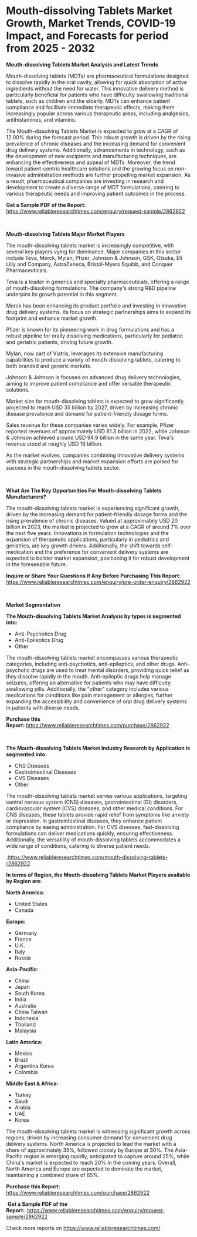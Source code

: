 <p><h1>Mouth-dissolving Tablets Market Growth, Market Trends, COVID-19 Impact, and Forecasts for period from 2025 - 2032</h1></p><p><strong>Mouth-dissolving Tablets Market Analysis and Latest Trends</strong></p>
<p><p>Mouth-dissolving tablets (MDTs) are pharmaceutical formulations designed to dissolve rapidly in the oral cavity, allowing for quick absorption of active ingredients without the need for water. This innovative delivery method is particularly beneficial for patients who have difficulty swallowing traditional tablets, such as children and the elderly. MDTs can enhance patient compliance and facilitate immediate therapeutic effects, making them increasingly popular across various therapeutic areas, including analgesics, antihistamines, and vitamins.</p><p>The Mouth-dissolving Tablets Market is expected to grow at a CAGR of 12.00% during the forecast period. This robust growth is driven by the rising prevalence of chronic diseases and the increasing demand for convenient drug delivery systems. Additionally, advancements in technology, such as the development of new excipients and manufacturing techniques, are enhancing the effectiveness and appeal of MDTs. Moreover, the trend toward patient-centric healthcare solutions and the growing focus on non-invasive administration methods are further propelling market expansion. As a result, pharmaceutical companies are investing in research and development to create a diverse range of MDT formulations, catering to various therapeutic needs and improving patient outcomes in the process.</p></p>
<p><strong>Get a Sample PDF of the Report:&nbsp;</strong> <a href="https://www.reliableresearchtimes.com/enquiry/request-sample/2862922?utm_campaign=2263&utm_medium=2&utm_source=Github&utm_content=ia&utm_term=12032025&utm_id=mouth-dissolving-tablets">https://www.reliableresearchtimes.com/enquiry/request-sample/2862922</a></p>
<p>&nbsp;</p>
<p><strong>Mouth-dissolving Tablets Major Market Players</strong></p>
<p><p>The mouth-dissolving tablets market is increasingly competitive, with several key players vying for dominance. Major companies in this sector include Teva, Merck, Mylan, Pfizer, Johnson & Johnson, GSK, Otsuka, Eli Lilly and Company, AstraZeneca, Bristol-Myers Squibb, and Conquer Pharmaceuticals.</p><p>Teva is a leader in generics and specialty pharmaceuticals, offering a range of mouth-dissolving formulations. The company's strong R&D pipeline underpins its growth potential in this segment.</p><p>Merck has been enhancing its product portfolio and investing in innovative drug delivery systems. Its focus on strategic partnerships aims to expand its footprint and enhance market growth.</p><p>Pfizer is known for its pioneering work in drug formulations and has a robust pipeline for orally dissolving medications, particularly for pediatric and geriatric patients, driving future growth.</p><p>Mylan, now part of Viatris, leverages its extensive manufacturing capabilities to produce a variety of mouth-dissolving tablets, catering to both branded and generic markets.</p><p>Johnson & Johnson is focused on advanced drug delivery technologies, aiming to improve patient compliance and offer versatile therapeutic solutions.</p><p>Market size for mouth-dissolving tablets is expected to grow significantly, projected to reach USD 35 billion by 2027, driven by increasing chronic disease prevalence and demand for patient-friendly dosage forms.</p><p>Sales revenue for these companies varies widely. For example, Pfizer reported revenues of approximately USD 81.3 billion in 2022, while Johnson & Johnson achieved around USD 94.9 billion in the same year. Teva's revenue stood at roughly USD 16 billion.</p><p>As the market evolves, companies combining innovative delivery systems with strategic partnerships and market expansion efforts are poised for success in the mouth-dissolving tablets sector.</p></p>
<p>&nbsp;</p>
<p><strong>What Are The Key Opportunities For Mouth-dissolving Tablets Manufacturers?</strong></p>
<p><p>The mouth-dissolving tablets market is experiencing significant growth, driven by the increasing demand for patient-friendly dosage forms and the rising prevalence of chronic diseases. Valued at approximately USD 20 billion in 2023, the market is projected to grow at a CAGR of around 7% over the next five years. Innovations in formulation technologies and the expansion of therapeutic applications, particularly in pediatrics and geriatrics, are key growth drivers. Additionally, the shift towards self-medication and the preference for convenient delivery systems are expected to bolster market expansion, positioning it for robust development in the foreseeable future.</p></p>
<p><strong>Inquire or Share Your Questions If Any Before Purchasing This Report:</strong> <a href="https://www.reliableresearchtimes.com/enquiry/pre-order-enquiry/2862922?utm_campaign=2263&utm_medium=2&utm_source=Github&utm_content=ia&utm_term=12032025&utm_id=mouth-dissolving-tablets">https://www.reliableresearchtimes.com/enquiry/pre-order-enquiry/2862922</a></p>
<p>&nbsp;</p>
<p><strong>Market Segmentation</strong></p>
<p><strong>The Mouth-dissolving Tablets Market Analysis by types is segmented into:</strong></p>
<p><ul><li>Anti-Psychotics Drug</li><li>Anti-Epileptics Drug</li><li>Other</li></ul></p>
<p><p>The mouth-dissolving tablets market encompasses various therapeutic categories, including anti-psychotics, anti-epileptics, and other drugs. Anti-psychotic drugs are used to treat mental disorders, providing quick relief as they dissolve rapidly in the mouth. Anti-epileptic drugs help manage seizures, offering an alternative for patients who may have difficulty swallowing pills. Additionally, the "other" category includes various medications for conditions like pain management or allergies, further expanding the accessibility and convenience of oral drug delivery systems in patients with diverse needs.</p></p>
<p><strong>Purchase this Report:&nbsp;</strong><a href="https://www.reliableresearchtimes.com/purchase/2862922?utm_campaign=2263&utm_medium=2&utm_source=Github&utm_content=ia&utm_term=12032025&utm_id=mouth-dissolving-tablets">https://www.reliableresearchtimes.com/purchase/2862922</a></p>
<p>&nbsp;</p>
<p><strong>The Mouth-dissolving Tablets Market Industry Research by Application is segmented into:</strong></p>
<p><ul><li> CNS Diseases</li><li>Gastrointestinal Diseases</li><li>CVS Diseases</li><li>Other </li></ul></p>
<p><p>The mouth-dissolving tablets market serves various applications, targeting central nervous system (CNS) diseases, gastrointestinal (GI) disorders, cardiovascular system (CVS) diseases, and other medical conditions. For CNS diseases, these tablets provide rapid relief from symptoms like anxiety or depression. In gastrointestinal diseases, they enhance patient compliance by easing administration. For CVS diseases, fast-dissolving formulations can deliver medications quickly, ensuring effectiveness. Additionally, the versatility of mouth-dissolving tablets accommodates a wide range of conditions, catering to diverse patient needs.</p></p>
<p><a href="https://www.reliableresearchtimes.com/mouth-dissolving-tablets-r2862922?utm_campaign=2263&utm_medium=2&utm_source=Github&utm_content=ia&utm_term=12032025&utm_id=mouth-dissolving-tablets">&nbsp;https://www.reliableresearchtimes.com/mouth-dissolving-tablets-r2862922</a></p>
<p><strong>In terms of Region, the Mouth-dissolving Tablets Market Players available by Region are:</strong></p>
<p>
    <p> <strong> North America: </strong>
        <ul>
            <li>United States</li>
            <li>Canada</li>
        </ul>
        </p> 
    <p> <strong> Europe: </strong>
        <ul>
            <li>Germany</li>
            <li>France</li>
            <li>U.K.</li>
            <li>Italy</li>
            <li>Russia</li>
        </ul>
        </p> 
    <p> <strong> Asia-Pacific: </strong>
        <ul>
            <li>China</li>
            <li>Japan</li>
            <li>South Korea</li>
            <li>India</li>
            <li>Australia</li>
            <li>China Taiwan</li>
            <li>Indonesia</li>
            <li>Thailand</li>
            <li>Malaysia</li>
        </ul>
        </p> 
    <p> <strong> Latin America: </strong>
        <ul>
            <li>Mexico</li>
            <li>Brazil</li>
            <li>Argentina Korea</li>
            <li>Colombia</li>
        </ul>
        </p> 
    <p> <strong> Middle East & Africa: </strong>
        <ul>
            <li>Turkey</li>
            <li>Saudi</li>
            <li>Arabia</li>
            <li>UAE</li>
            <li>Korea</li>
        </ul>
    </p>
    </p>
<p><p>The mouth-dissolving tablets market is witnessing significant growth across regions, driven by increasing consumer demand for convenient drug delivery systems. North America is projected to lead the market with a share of approximately 35%, followed closely by Europe at 30%. The Asia-Pacific region is emerging rapidly, anticipated to capture around 25%, while China's market is expected to reach 20% in the coming years. Overall, North America and Europe are expected to dominate the market, maintaining a combined share of 65%.</p></p>
<p><strong>Purchase this Report: </strong><a href="https://www.reliableresearchtimes.com/purchase/2862922?utm_campaign=2263&utm_medium=2&utm_source=Github&utm_content=ia&utm_term=12032025&utm_id=mouth-dissolving-tablets">https://www.reliableresearchtimes.com/purchase/2862922</a></p>
<p>&nbsp;<strong>Get a Sample PDF of the Report:&nbsp;&nbsp;</strong><a href="https://www.reliableresearchtimes.com/enquiry/request-sample/2862922?utm_campaign=2263&utm_medium=2&utm_source=Github&utm_content=ia&utm_term=12032025&utm_id=mouth-dissolving-tablets">https://www.reliableresearchtimes.com/enquiry/request-sample/2862922</a></p>
<p><strong></strong></p>
<p>Check more reports on <a href="https://www.reliableresearchtimes.com/?utm_campaign=2263&utm_medium=2&utm_source=Github&utm_content=ia&utm_term=12032025&utm_id=mouth-dissolving-tablets">https://www.reliableresearchtimes.com/</a></p>
